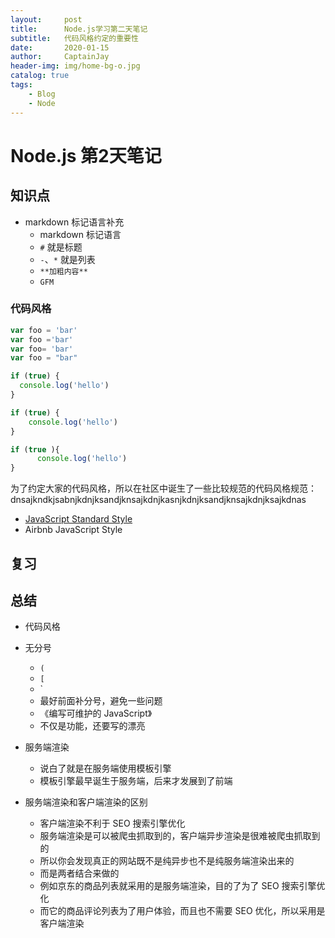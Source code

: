 ```yaml
---
layout:     post
title:      Node.js学习第二天笔记
subtitle:   代码风格约定的重要性
date:       2020-01-15
author:     CaptainJay
header-img: img/home-bg-o.jpg
catalog: true
tags:
    - Blog
    - Node
---
```



# Node.js 第2天笔记

## 知识点


- markdown 标记语言补充
  + markdown 标记语言
  + `#` 就是标题
  + `-`、`*` 就是列表
  + `**加粗内容**`
  + `GFM`

### 代码风格

```javascript
var foo = 'bar'
var foo ='bar'
var foo= 'bar'
var foo = "bar"

if (true) {
  console.log('hello') 
}

if (true) {
    console.log('hello') 
}

if (true ){
      console.log('hello') 
}
```

为了约定大家的代码风格，所以在社区中诞生了一些比较规范的代码风格规范：dnsajkndkjsabnjkdnjksandjknsajkdnjkasnjkdnjksandjknsajkdnjksajkdnas

- [JavaScript Standard Style](https://standardjs.com/)
- Airbnb JavaScript Style

## 复习

## 总结

- 代码风格
- 无分号
  + `(`
  + `[`
  + `
  + 最好前面补分号，避免一些问题
  + 《编写可维护的 JavaScript》
  + 不仅是功能，还要写的漂亮
- 服务端渲染
  + 说白了就是在服务端使用模板引擎
  + 模板引擎最早诞生于服务端，后来才发展到了前端

- 服务端渲染和客户端渲染的区别
  + 客户端渲染不利于 SEO 搜索引擎优化
  + 服务端渲染是可以被爬虫抓取到的，客户端异步渲染是很难被爬虫抓取到的
  + 所以你会发现真正的网站既不是纯异步也不是纯服务端渲染出来的
  + 而是两者结合来做的
  + 例如京东的商品列表就采用的是服务端渲染，目的了为了 SEO 搜索引擎优化
  + 而它的商品评论列表为了用户体验，而且也不需要 SEO 优化，所以采用是客户端渲染

